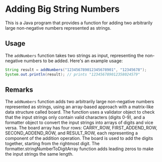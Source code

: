 # Adding Big String Numbers

This is a Java program that provides a function for adding two arbitrarily large non-negative numbers represented as strings.

## Usage

The `addNumbers` function takes two strings as input, representing the non-negative numbers to be added. Here's an example usage:

```java
String result = addNumbers("123456789012345678901", "12345678");
System.out.println(result); // prints "123456789012358024579"
```

## Remarks

The `addNumbers` function adds two arbitrarily large non-negative numbers represented as strings, using an array-based approach with a matrix-like data structure called board. The function uses a validator object to check that the input strings only contain valid characters (digits 0-9), and a formatter object to convert the input strings into arrays of digits and vice versa. The board array has four rows: CARRY_ROW, FIRST_ADDEND_ROW, SECOND_ADDEND_ROW, and RESULT_ROW, each representing a component of the addition operation. The board is used to add the digits together, starting from the rightmost digit. The formatter.stringNumberToDigitArray function adds leading zeros to make the input strings the same length.

